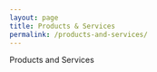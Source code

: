 ```yaml
---
layout: page
title: Products & Services
permalink: /products-and-services/
---
```

Products and Services
